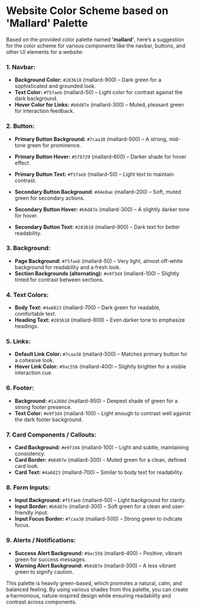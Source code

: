 
# Website Color Scheme based on 'Mallard' Palette

Based on the provided color palette named **'mallard'**, here’s a suggestion for the color scheme for various components like the navbar, buttons, and other UI elements for a website:

### **1. Navbar:**
- **Background Color:** `#283618` (mallard-900) – Dark green for a sophisticated and grounded look.
- **Text Color:** `#f5faeb` (mallard-50) – Light color for contrast against the dark background.
- **Hover Color for Links:** `#b6d87e` (mallard-300) – Muted, pleasant green for interaction feedback.

### **2. Button:**
- **Primary Button Background:** `#7caa38` (mallard-500) – A strong, mid-tone green for prominence.
- **Primary Button Hover:** `#5f8729` (mallard-600) – Darker shade for hover effect.
- **Primary Button Text:** `#f5faeb` (mallard-50) – Light text to maintain contrast.
  
- **Secondary Button Background:** `#d4e8ae` (mallard-200) – Soft, muted green for secondary actions.
- **Secondary Button Hover:** `#b6d87e` (mallard-300) – A slightly darker tone for hover.
- **Secondary Button Text:** `#283618` (mallard-900) – Dark text for better readability.

### **3. Background:**
- **Page Background:** `#f5faeb` (mallard-50) – Very light, almost off-white background for readability and a fresh look.
- **Section Backgrounds (alternating):** `#e9f3d4` (mallard-100) – Slightly tinted for contrast between sections.

### **4. Text Colors:**
- **Body Text:** `#4a6823` (mallard-700) – Dark green for readable, comfortable text.
- **Heading Text:** `#283618` (mallard-900) – Even darker tone to emphasize headings.

### **5. Links:**
- **Default Link Color:** `#7caa38` (mallard-500) – Matches primary button for a cohesive look.
- **Hover Link Color:** `#9ac556` (mallard-400) – Slightly brighter for a visible interaction cue.

### **6. Footer:**
- **Background:** `#1a260d` (mallard-950) – Deepest shade of green for a strong footer presence.
- **Text Color:** `#e9f3d4` (mallard-100) – Light enough to contrast well against the dark footer background.

### **7. Card Components / Callouts:**
- **Card Background:** `#e9f3d4` (mallard-100) – Light and subtle, maintaining consistency.
- **Card Border:** `#b6d87e` (mallard-300) – Muted green for a clean, defined card look.
- **Card Text:** `#4a6823` (mallard-700) – Similar to body text for readability.

### **8. Form Inputs:**
- **Input Background:** `#f5faeb` (mallard-50) – Light background for clarity.
- **Input Border:** `#b6d87e` (mallard-300) – Soft green for a clean and user-friendly input.
- **Input Focus Border:** `#7caa38` (mallard-500) – Strong green to indicate focus.

### **9. Alerts / Notifications:**
- **Success Alert Background:** `#9ac556` (mallard-400) – Positive, vibrant green for success messages.
- **Warning Alert Background:** `#b6d87e` (mallard-300) – A less vibrant green to signify caution.

This palette is heavily green-based, which promotes a natural, calm, and balanced feeling. By using various shades from this palette, you can create a harmonious, nature-inspired design while ensuring readability and contrast across components.
